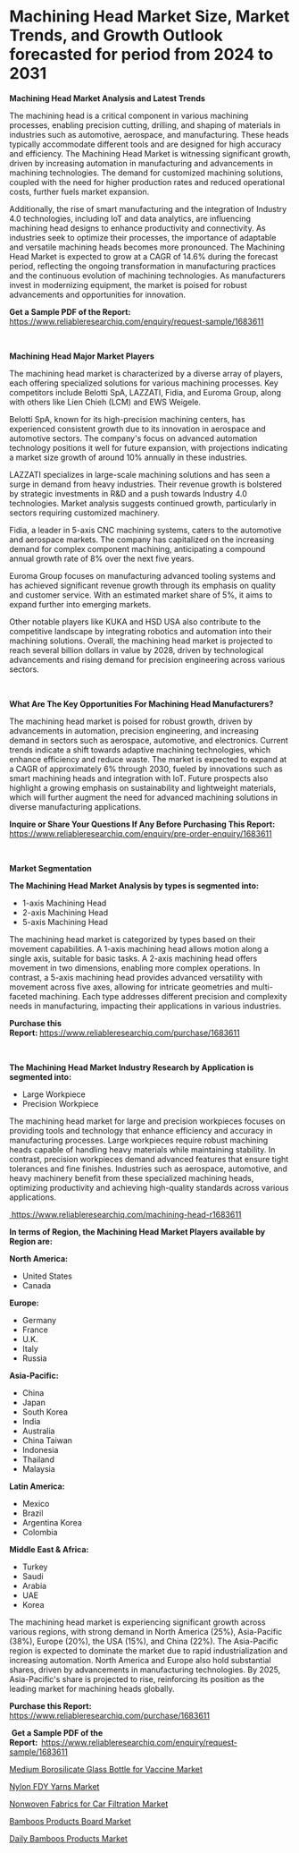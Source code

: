 <p><h1>Machining Head Market Size, Market Trends, and Growth Outlook forecasted for period from 2024 to 2031</h1></p><p><strong>Machining Head Market Analysis and Latest Trends</strong></p>
<p><p>The machining head is a critical component in various machining processes, enabling precision cutting, drilling, and shaping of materials in industries such as automotive, aerospace, and manufacturing. These heads typically accommodate different tools and are designed for high accuracy and efficiency. The Machining Head Market is witnessing significant growth, driven by increasing automation in manufacturing and advancements in machining technologies. The demand for customized machining solutions, coupled with the need for higher production rates and reduced operational costs, further fuels market expansion. </p><p>Additionally, the rise of smart manufacturing and the integration of Industry 4.0 technologies, including IoT and data analytics, are influencing machining head designs to enhance productivity and connectivity. As industries seek to optimize their processes, the importance of adaptable and versatile machining heads becomes more pronounced. The Machining Head Market is expected to grow at a CAGR of 14.6% during the forecast period, reflecting the ongoing transformation in manufacturing practices and the continuous evolution of machining technologies. As manufacturers invest in modernizing equipment, the market is poised for robust advancements and opportunities for innovation.</p></p>
<p><strong>Get a Sample PDF of the Report:&nbsp;</strong> <a href="https://www.reliableresearchiq.com/enquiry/request-sample/1683611?utm_campaign=1686&utm_medium=2&utm_source=Github&utm_content=ia&utm_term=15102024&utm_id=machining-head">https://www.reliableresearchiq.com/enquiry/request-sample/1683611</a></p>
<p>&nbsp;</p>
<p><strong>Machining Head Major Market Players</strong></p>
<p><p>The machining head market is characterized by a diverse array of players, each offering specialized solutions for various machining processes. Key competitors include Belotti SpA, LAZZATI, Fidia, and Euroma Group, along with others like Lien Chieh (LCM) and EWS Weigele. </p><p>Belotti SpA, known for its high-precision machining centers, has experienced consistent growth due to its innovation in aerospace and automotive sectors. The company's focus on advanced automation technology positions it well for future expansion, with projections indicating a market size growth of around 10% annually in these industries.</p><p>LAZZATI specializes in large-scale machining solutions and has seen a surge in demand from heavy industries. Their revenue growth is bolstered by strategic investments in R&D and a push towards Industry 4.0 technologies. Market analysis suggests continued growth, particularly in sectors requiring customized machinery.</p><p>Fidia, a leader in 5-axis CNC machining systems, caters to the automotive and aerospace markets. The company has capitalized on the increasing demand for complex component machining, anticipating a compound annual growth rate of 8% over the next five years. </p><p>Euroma Group focuses on manufacturing advanced tooling systems and has achieved significant revenue growth through its emphasis on quality and customer service. With an estimated market share of 5%, it aims to expand further into emerging markets.</p><p>Other notable players like KUKA and HSD USA also contribute to the competitive landscape by integrating robotics and automation into their machining solutions. Overall, the machining head market is projected to reach several billion dollars in value by 2028, driven by technological advancements and rising demand for precision engineering across various sectors.</p></p>
<p>&nbsp;</p>
<p><strong>What Are The Key Opportunities For Machining Head Manufacturers?</strong></p>
<p><p>The machining head market is poised for robust growth, driven by advancements in automation, precision engineering, and increasing demand in sectors such as aerospace, automotive, and electronics. Current trends indicate a shift towards adaptive machining technologies, which enhance efficiency and reduce waste. The market is expected to expand at a CAGR of approximately 6% through 2030, fueled by innovations such as smart machining heads and integration with IoT. Future prospects also highlight a growing emphasis on sustainability and lightweight materials, which will further augment the need for advanced machining solutions in diverse manufacturing applications.</p></p>
<p><strong>Inquire or Share Your Questions If Any Before Purchasing This Report:</strong> <a href="https://www.reliableresearchiq.com/enquiry/pre-order-enquiry/1683611?utm_campaign=1686&utm_medium=2&utm_source=Github&utm_content=ia&utm_term=15102024&utm_id=machining-head">https://www.reliableresearchiq.com/enquiry/pre-order-enquiry/1683611</a></p>
<p>&nbsp;</p>
<p><strong>Market Segmentation</strong></p>
<p><strong>The Machining Head Market Analysis by types is segmented into:</strong></p>
<p><ul><li>1-axis Machining Head</li><li>2-axis Machining Head</li><li>5-axis Machining Head</li></ul></p>
<p><p>The machining head market is categorized by types based on their movement capabilities. A 1-axis machining head allows motion along a single axis, suitable for basic tasks. A 2-axis machining head offers movement in two dimensions, enabling more complex operations. In contrast, a 5-axis machining head provides advanced versatility with movement across five axes, allowing for intricate geometries and multi-faceted machining. Each type addresses different precision and complexity needs in manufacturing, impacting their applications in various industries.</p></p>
<p><strong>Purchase this Report:&nbsp;</strong><a href="https://www.reliableresearchiq.com/purchase/1683611?utm_campaign=1686&utm_medium=2&utm_source=Github&utm_content=ia&utm_term=15102024&utm_id=machining-head">https://www.reliableresearchiq.com/purchase/1683611</a></p>
<p>&nbsp;</p>
<p><strong>The Machining Head Market Industry Research by Application is segmented into:</strong></p>
<p><ul><li>Large Workpiece</li><li>Precision Workpiece</li></ul></p>
<p><p>The machining head market for large and precision workpieces focuses on providing tools and technology that enhance efficiency and accuracy in manufacturing processes. Large workpieces require robust machining heads capable of handling heavy materials while maintaining stability. In contrast, precision workpieces demand advanced features that ensure tight tolerances and fine finishes. Industries such as aerospace, automotive, and heavy machinery benefit from these specialized machining heads, optimizing productivity and achieving high-quality standards across various applications.</p></p>
<p><a href="https://www.reliableresearchiq.com/machining-head-r1683611?utm_campaign=1686&utm_medium=2&utm_source=Github&utm_content=ia&utm_term=15102024&utm_id=machining-head">&nbsp;https://www.reliableresearchiq.com/machining-head-r1683611</a></p>
<p><strong>In terms of Region, the Machining Head Market Players available by Region are:</strong></p>
<p>
    <p> <strong> North America: </strong>
        <ul>
            <li>United States</li>
            <li>Canada</li>
        </ul>
        </p> 
    <p> <strong> Europe: </strong>
        <ul>
            <li>Germany</li>
            <li>France</li>
            <li>U.K.</li>
            <li>Italy</li>
            <li>Russia</li>
        </ul>
        </p> 
    <p> <strong> Asia-Pacific: </strong>
        <ul>
            <li>China</li>
            <li>Japan</li>
            <li>South Korea</li>
            <li>India</li>
            <li>Australia</li>
            <li>China Taiwan</li>
            <li>Indonesia</li>
            <li>Thailand</li>
            <li>Malaysia</li>
        </ul>
        </p> 
    <p> <strong> Latin America: </strong>
        <ul>
            <li>Mexico</li>
            <li>Brazil</li>
            <li>Argentina Korea</li>
            <li>Colombia</li>
        </ul>
        </p> 
    <p> <strong> Middle East & Africa: </strong>
        <ul>
            <li>Turkey</li>
            <li>Saudi</li>
            <li>Arabia</li>
            <li>UAE</li>
            <li>Korea</li>
        </ul>
    </p>
    </p>
<p><p>The machining head market is experiencing significant growth across various regions, with strong demand in North America (25%), Asia-Pacific (38%), Europe (20%), the USA (15%), and China (22%). The Asia-Pacific region is expected to dominate the market due to rapid industrialization and increasing automation. North America and Europe also hold substantial shares, driven by advancements in manufacturing technologies. By 2025, Asia-Pacific's share is projected to rise, reinforcing its position as the leading market for machining heads globally.</p></p>
<p><strong>Purchase this Report: </strong><a href="https://www.reliableresearchiq.com/purchase/1683611?utm_campaign=1686&utm_medium=2&utm_source=Github&utm_content=ia&utm_term=15102024&utm_id=machining-head">https://www.reliableresearchiq.com/purchase/1683611</a></p>
<p>&nbsp;<strong>Get a Sample PDF of the Report:&nbsp;&nbsp;</strong><a href="https://www.reliableresearchiq.com/enquiry/request-sample/1683611?utm_campaign=1686&utm_medium=2&utm_source=Github&utm_content=ia&utm_term=15102024&utm_id=machining-head">https://www.reliableresearchiq.com/enquiry/request-sample/1683611</a></p>
<p><strong></strong></p>
<p><p><a href="https://www.linkedin.com/pulse/medium-borosilicate-glass-bottle-vaccine-market-size-growth-sal1e?utm_campaign=1686&utm_medium=2&utm_source=Github&utm_content=ia&utm_term=15102024&utm_id=machining-head">Medium Borosilicate Glass Bottle for Vaccine Market</a></p><p><a href="https://www.linkedin.com/pulse/comprehensive-nylon-fdy-yarns-market-report-segmentation-type-z7itf?trk=public_post_embed_feed-article-content&utm_campaign=1686&utm_medium=2&utm_source=Github&utm_content=ia&utm_term=15102024&utm_id=machining-head">Nylon FDY Yarns Market</a></p><p><a href="https://www.linkedin.com/pulse/nonwoven-fabrics-car-filtration-market-investigation-industry-cf0of?trk=public_post_embed_feed-article-content&utm_campaign=1686&utm_medium=2&utm_source=Github&utm_content=ia&utm_term=15102024&utm_id=machining-head">Nonwoven Fabrics for Car Filtration Market</a></p><p><a href="https://www.linkedin.com/pulse/strategic-forecast-bamboos-products-board-market-growth-trends-xebcf?utm_campaign=1686&utm_medium=2&utm_source=Github&utm_content=ia&utm_term=15102024&utm_id=machining-head">Bamboos Products Board Market</a></p><p><a href="https://www.linkedin.com/pulse/global-daily-bamboos-products-market-trends-forecasts-strategic-h6itf?trk=public_post_embed_feed-article-content&utm_campaign=1686&utm_medium=2&utm_source=Github&utm_content=ia&utm_term=15102024&utm_id=machining-head">Daily Bamboos Products Market</a></p></p>